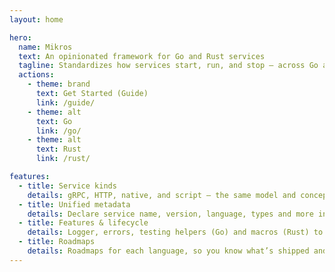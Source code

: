 ```yaml
---
layout: home

hero:
  name: Mikros
  text: An opinionated framework for Go and Rust services
  tagline: Standardizes how services start, run, and stop — across Go and Rust — with shared concepts like service kinds, a service.toml definition file for settings and lifecycle hooks.
  actions:
    - theme: brand
      text: Get Started (Guide)
      link: /guide/
    - theme: alt
      text: Go
      link: /go/
    - theme: alt
      text: Rust
      link: /rust/

features:
  - title: Service kinds
    details: gRPC, HTTP, native, and script — the same model and concept for Go and Rust.
  - title: Unified metadata
    details: Declare service name, version, language, types and more in a TOML definitions file.
  - title: Features & lifecycle
    details: Logger, errors, testing helpers (Go) and macros (Rust) to standardize common needs.
  - title: Roadmaps
    details: Roadmaps for each language, so you know what’s shipped and what’s planned.
---
```

